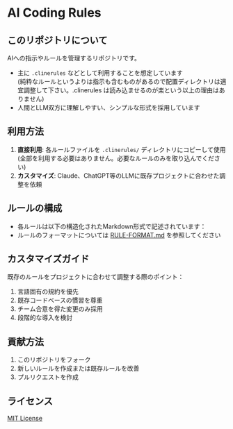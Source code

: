 # AI Coding Rules

## このリポジトリについて

AIへの指示やルールを管理するリポジトリです。

- 主に `.clinerules` などとして利用することを想定しています  
  (純粋なルールというよりは指示も含むものがあるので配置ディレクトリは適宜調整して下さい。.clinerules は読み込ませるのが楽という以上の理由はありません)
- 人間とLLM双方に理解しやすい、シンプルな形式を採用しています

## 利用方法

1. **直接利用**: 各ルールファイルを `.clinerules/` ディレクトリにコピーして使用
  (全部を利用する必要はありません。必要なルールのみを取り込んでください)
2. **カスタマイズ**: Claude、ChatGPT等のLLMに既存プロジェクトに合わせた調整を依頼

## ルールの構成

- 各ルールは以下の構造化されたMarkdown形式で記述されています：
- ルールのフォーマットについては [RULE-FORMAT.md](RULE-FORMAT.md) を参照してください


## カスタマイズガイド

既存のルールをプロジェクトに合わせて調整する際のポイント：

1. 言語固有の規約を優先
2. 既存コードベースの慣習を尊重
3. チーム合意を得た変更のみ採用
4. 段階的な導入を検討

## 貢献方法

1. このリポジトリをフォーク
2. 新しいルールを作成または既存ルールを改善
3. プルリクエストを作成

## ライセンス

[MIT License](LICENSE)
